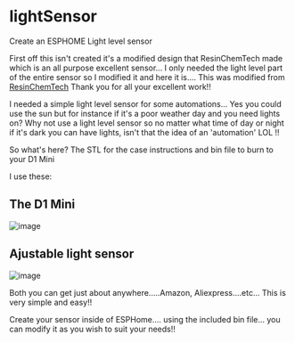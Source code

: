 # lightSensor
Create an ESPHOME Light level sensor


First off this isn't created it's a modified design that ResinChemTech made which is an all purpose excellent sensor... I only needed the light level part of the entire sensor so I modified it and here it is....
This was modified from [ResinChemTech](https://resinchemtech.blogspot.com/2022/10/a-new-multisensor.html)
Thank you for all your excellent work!!

I needed a simple light level sensor for some automations...  Yes you could use the sun but for instance if it's a poor weather day and you need lights on?  Why not use a light level sensor so no  matter
what time of day or night if it's dark you can have lights, isn't that the idea of an 'automation' LOL !!

So what's here?
The STL for the case
instructions 
and bin file to burn to your D1 Mini

I use these:

## The D1 Mini
![image](https://github.com/cowboysdude/lightSensor/assets/11013648/1b198217-224c-4b8b-8380-e7a3a60139e2)

## Ajustable light sensor

![image](https://github.com/cowboysdude/lightSensor/assets/11013648/b4d7e4eb-787b-429b-a8c0-c45e40cc3e64)

Both you can get just about anywhere.....Amazon, Aliexpress....etc... 
This is very simple and easy!!  

Create your sensor inside of ESPHome.... using the included bin file... you can modify it as you wish to suit your needs!!

